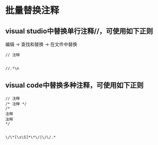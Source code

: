 # 批量替换注释
## visual studio中替换单行注释//，可使用如下正则
编辑 -> 查找和替换 -> 在文件中替换  
```
// 注释


//.*\n
```
## visual code中替换多种注释，可使用如下正则
```
// 注释
/* 注释 */
/*
注释
注释
*/


\/\*[\s\S]*\*\/|\/\/.*
```